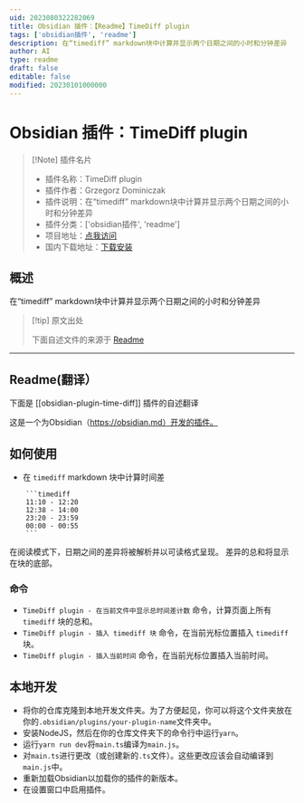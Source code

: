 ```yaml
---
uid: 2023080322282069
title: Obsidian 插件：【Readme】TimeDiff plugin
tags: ['obsidian插件', 'readme']
description: 在“timediff” markdown块中计算并显示两个日期之间的小时和分钟差异
author: AI
type: readme
draft: false
editable: false
modified: 20230101000000
---
```


# Obsidian 插件：TimeDiff plugin

> [!Note] 插件名片
> - 插件名称：TimeDiff plugin
> - 插件作者：Grzegorz Dominiczak
> - 插件说明：在“timediff” markdown块中计算并显示两个日期之间的小时和分钟差异
> - 插件分类：['obsidian插件', 'readme']
> - 项目地址：[点我访问](https://github.com/dominiczaq/obsidian-plugin-time-diff)
> - 国内下载地址：[下载安装](https://pkmer.cn/products/plugin/pluginMarket/?obsidian-plugin-time-diff)

## 概述

在“timediff” markdown块中计算并显示两个日期之间的小时和分钟差异



> [!tip] 原文出处
> 
>下面自述文件的来源于 [Readme](https://ghproxy.net/https://raw.githubusercontent.com/dominiczaq/obsidian-plugin-time-diff/master/README.md)
> 

---

## Readme(翻译）

下面是 [[obsidian-plugin-time-diff]] 插件的自述翻译


这是一个为Obsidian（https://obsidian.md）开发的插件。

## 如何使用

* 在 `timediff` markdown 块中计算时间差
```
	```timediff
	11:10 - 12:20
	12:38 - 14:00
	23:20 - 23:59
	00:00 - 00:55
	```
```
在阅读模式下，日期之间的差异将被解析并以可读格式呈现。
差异的总和将显示在块的底部。

### 命令
* `TimeDiff plugin - 在当前文件中显示总时间差计数` 命令，计算页面上所有 `timediff` 块的总和。
* `TimeDiff plugin - 插入 timediff 块` 命令，在当前光标位置插入 `timediff` 块。
* `TimeDiff plugin - 插入当前时间` 命令，在当前光标位置插入当前时间。

## 本地开发

- 将你的仓库克隆到本地开发文件夹。为了方便起见，你可以将这个文件夹放在你的`.obsidian/plugins/your-plugin-name`文件夹中。
- 安装NodeJS，然后在你的仓库文件夹下的命令行中运行`yarn`。
- 运行`yarn run dev`将`main.ts`编译为`main.js`。
- 对`main.ts`进行更改（或创建新的`.ts`文件）。这些更改应该会自动编译到`main.js`中。
- 重新加载Obsidian以加载你的插件的新版本。
- 在设置窗口中启用插件。



